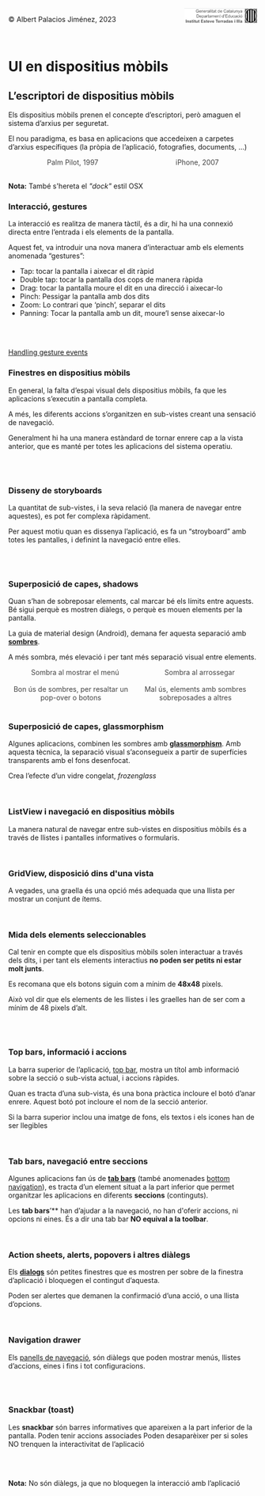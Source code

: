 <div style="display: flex; width: 100%;">
    <div style="flex: 1; padding: 0px;">
        <p>© Albert Palacios Jiménez, 2023</p>
    </div>
    <div style="flex: 1; padding: 0px; text-align: right;">
        <img src="../assets/ieti.png" height="32" alt="Logo de IETI" style="max-height: 32px;">
    </div>
</div>
<br/>

# UI en dispositius mòbils

## L’escriptori de dispositius mòbils

Els dispositius mòbils prenen el concepte d’escriptori, però amaguen el sistema d’arxius per seguretat.

El nou paradigma, es basa en aplicacions que accedeixen a carpetes d’arxius específiques (la pròpia de l’aplicació, fotografies, documents, …)

<style>
.image-container {
    display: flex;
    justify-content: space-between;
    width: 100%;
}

.image-item {
    display: flex;
    flex-grow: 1;
    flex-direction: column;
    padding: 0px;
    display: flex;
    justify-content: center;
    align-items: center;
}

.image-item img {
    max-height: 250px;
    height: auto;
    width: auto;
    max-width: 90%;

}

.image-item div {
    color: #444444;
    text-align: center;
}
</style>
<div class="image-container">
    <div class="image-item">
        <img src="./assets/desktoppalm.png" alt="">
        <div>Palm Pilot, 1997</div>
    </div>
    <div class="image-item">
        <img src="./assets/desktopiphone.png" alt="">
        <div>iPhone, 2007</div>
    </div>
</div>
<br/>

**Nota:** També s'hereta el *"dock"* estil OSX

### Interacció, gestures

La interacció es realitza de manera tàctil, és a dir, hi ha una connexió directa entre l’entrada i els elements de la pantalla. 

Aquest fet, va introduir una nova manera d’interactuar amb els elements anomenada “gestures”:

- Tap: tocar la pantalla i aixecar el dit ràpid
- Double tap: tocar la pantalla dos cops de manera ràpida
- Drag: tocar la pantalla moure el dit en una direcció i aixecar-lo
- Pinch: Pessigar la pantalla amb dos dits
- Zoom: Lo contrari que ‘pinch’, separar el dits
- Panning: Tocar la pantalla amb un dit, moure’l sense aixecar-lo

<center><img src="./assets/gestures.png" style="max-width: 90%;" alt="">
<br/></center>
<br/>

[Handling gesture events](https://developer.apple.com/library/archive/documentation/AppleApplications/Reference/SafariWebContent/HandlingEvents/HandlingEvents.html)

### Finestres en dispositius mòbils

En general, la falta d’espai visual dels dispositius mòbils, fa que les aplicacions s’executin a pantalla completa.

A més, les diferents accions s’organitzen en sub-vistes creant una sensació de navegació.

Generalment hi ha una manera estàndard de tornar enrere cap a la vista anterior, que es manté per totes les aplicacions del sistema operatiu.

<center><img src="./assets/mobilewindows.gif" style="max-width: 90%;" alt="">
<br/></center>
<br/>

### Disseny de storyboards

La quantitat de sub-vistes, i la seva relació (la manera de navegar entre aquestes), es pot fer complexa ràpidament.

Per aquest motiu quan es dissenya l’aplicació, es fa un “stroyboard” amb totes les pantalles, i definint la navegació entre elles.

<center><img src="./assets/storyboards.png" style="max-width: 90%;" alt="">
<br/></center>
<br/> 

### Superposició de capes, shadows

Quan s’han de sobreposar elements, cal marcar bé els límits entre aquests. Bé sigui perquè es mostren diàlegs, o perquè es mouen elements per la pantalla. 

La guia de material design (Android), demana fer aquesta separació amb **[sombres](https://m2.material.io/design/environment/light-shadows.html#light)**.

A més sombra, més elevació i per tant més separació visual entre elements.

<div class="image-container">
    <div class="image-item">
        <img src="./assets/shadows0.png" alt="">
        <div>Sombra al mostrar el menú</div>
    </div>
    <div class="image-item">
        <img src="./assets/shadows1.gif" alt="">
        <div>Sombra al arrossegar</div>
    </div>
</div>
<br/>

<div class="image-container">
    <div class="image-item">
        <img src="./assets/shadows2.png" alt="">
        <div>Bon ús de sombres, per resaltar un pop-over o botons</div>
    </div>
    <div class="image-item">
        <img src="./assets/shadows3.png" alt="">
        <div>Mal ús, elements amb sombres sobreposades a altres</div>
    </div>
</div>
<br/>

### Superposició de capes, glassmorphism

Algunes aplicacions, combinen les sombres amb **[glassmorphism](https://platzi.com/tutoriales/1640-frontend-developer-2019/9482-glassmorphism/)**. 
Amb aquesta tècnica, la separació visual s’aconsegueix a partir de superfícies transparents amb el fons desenfocat.

Crea l’efecte d’un vidre congelat, *frozenglass*

<div class="image-container">
    <div class="image-item">
        <img src="./assets/glass0.gif" alt="">
    </div>
    <div class="image-item">
        <img src="./assets/glass1.png" alt="">
    </div>
</div>
<br/>

### ListView i navegació en dispositius mòbils

La manera natural de navegar entre sub-vistes en dispositius mòbils és a través de llistes i pantalles informatives o formularis.

<div class="image-container">
    <div class="image-item">
        <img src="./assets/listview0.png" alt="">
    </div>
    <div class="image-item">
        <img src="./assets/listview1.png" alt="">
    </div>
    <div class="image-item">
        <img src="./assets/listview2.png" alt="">
    </div>
</div>
<br/>

### GridView, disposició dins d'una vista

A vegades, una graella és una opció més adequada que una llista per mostrar un conjunt de ítems.

<div class="image-container">
    <div class="image-item">
        <img src="./assets/grid0.png" alt="">
    </div>
    <div class="image-item">
        <img src="./assets/grid1.png" alt="">
    </div>
</div>
<br/>

### Mida dels elements seleccionables

Cal tenir en compte que els dispositius mòbils solen interactuar a través dels dits, i per tant els elements interactius **no poden ser petits ni estar molt junts**.

Es recomana que els botons siguin com a mínim de **48x48** pixels. 

Això vol dir que els elements de les llistes i les graelles han de ser com a mínim de 48 pixels d’alt.

<center><img src="./assets/select.png" style="max-height: 250px;" alt="">
<br/></center>
<br/> 

### Top bars, informació i accions

La barra superior de l’aplicació, [top bar](https://m3.material.io/components/top-app-bar/overview), mostra un títol amb informació sobre la secció o sub-vista actual, i accions ràpides.

Quan es tracta d’una sub-vista, és una bona pràctica incloure el botó d’anar enrere. Aquest botó pot incloure el nom de la secció anterior.

Si la barra superior inclou una imatge de fons, els textos i els icones han de ser llegibles

<div class="image-container">
    <div class="image-item">
        <img src="./assets/topbar0.png" alt="">
    </div>
    <div class="image-item">
        <img src="./assets/topbar1.png" alt="">
    </div>
    <div class="image-item">
        <img src="./assets/topbar2.png" alt="">
    </div>
</div>
<br/>

### Tab bars, navegació entre seccions

Algunes aplicacions fan ús de **[tab bars](https://developer.apple.com/design/human-interface-guidelines/tab-bars)** (també anomenades [bottom navigation](https://m2.material.io/components/bottom-navigation/flutter#using-bottom-navigation)), es tracta d’un element situat a la part inferior que permet organitzar les aplicacions en diferents **seccions** (continguts).

Les **tab bars**’** han d’ajudar a la navegació, no han d'oferir accions, ni opcions ni eines. És a dir una tab bar **NO equival a la toolbar**.

<div class="image-container">
    <div class="image-item">
        <img src="./assets/tabbar0.png" alt="">
    </div>
    <div class="image-item">
        <img src="./assets/tabbar1.png" alt="">
    </div>
</div>
<br/>

### Action sheets, alerts, popovers i altres diàlegs

Els **[dialogs](https://developer.apple.com/design/human-interface-guidelines/presentation)** són petites finestres que es mostren per sobre de la finestra d’aplicació i bloquegen el contingut d’aquesta.

Poden ser alertes que demanen la confirmació d’una acció, o una llista d’opcions.

<div class="image-container">
    <div class="image-item">
        <img src="./assets/dialogs0.gif" alt="">
    </div>
    <div class="image-item">
        <img src="./assets/dialogs1.png" alt="">
    </div>
</div>
<br/>

### Navigation drawer

Els [panells de navegació](https://m2.material.io/components/navigation-drawer), són diàlegs que poden mostrar menús, llistes d’accions, eines i fins i tot configuracions.

<center><img src="./assets/drawer.gif" style="max-height: 250px;" alt="">
<br/></center>
<br/> 

### Snackbar (toast)

Les **snackbar** són barres informatives que apareixen a la part inferior de la pantalla.
Poden tenir accions associades
Poden desaparèixer per si soles
NO trenquen la interactivitat de l’aplicació

<center><img src="./assets/snackbar.png" style="max-height: 250px;" alt="">
<br/></center>
<br/> 

**Nota:** No són diàlegs, ja que no bloquegen la interacció amb l’aplicació
